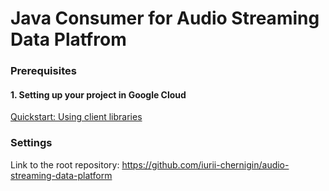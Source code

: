 # Java Consumer for Audio Streaming Data Platfrom



### Prerequisites

#### 1. Setting up your project in Google Cloud
[Quickstart: Using client libraries](https://cloud.google.com/bigquery/docs/quickstarts/quickstart-client-libraries)


### Settings
Link to the root repository: https://github.com/iurii-chernigin/audio-streaming-data-platform
